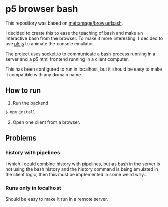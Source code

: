 # p5 browser bash

This repository was based on [mettamage/browserbash](https://github.com/mettamage/browserbash).

I decided to create this to ease the teaching of bash and make an interactive bash from the browser. To make it more interesting, I decided to use [p5.js](https://p5js.org) to animate the console emulator.

The project uses [socket.io](https://socket.io/) to communicate a bash process running in a server and a p5 html frontend running in a client computer.

This has been configured to run in localhost, but it should be easy to make it compatible with any domain name.

## How to run

1. Run the backend
```bash
$ npm install
```
2. Open one client from a browser.

## Problems

### history with pipelines
I which I could combine history with pipelines, but as bash in the server is not using the bash history and the history command is being emulated in the client logic, then this must be implemented in some weird way...

### Runs only in localhost
Should be easy to make it run in a remote server.
